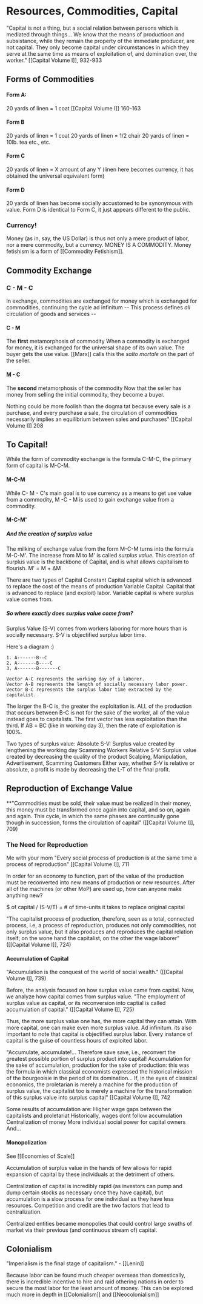 # Resources, Commodities, Capital
"Capital is not a thing, but a social relation between persons which is mediated through things... We know that the means of productioon and subsistance, while they remain the property of the immediate producer, are not capital. They only become capital  under circumstances in which they serve at the same time as means of exploitation of, and domination over, the worker." [[Capital Volume I]], 932-933


## Forms of Commodities

#### Form A: 
20 yards of linen = 1 coat
	[[Capital Volume I]] 160-163

#### Form B
20 yards of linen = 1 coat
20 yards of linen = 1/2 chair
20 yards of linen = 10lb. tea
etc., etc.

#### Form C
20 yards of linen = X amount of any Y
(linen here becomes currency, it has obtained the universal equivalent form)

#### Form D
20 yards of linen has become socially accustomed to be synonymous with value. Form D is identical to Form C, it just appears different to the public.

### Currency!
Money (as in, say, the US Dollar) is thus not only a mere product of labor, nor a mere commodity, but a currency. MONEY IS A COMMODITY. 
Money fetishism is a form of [[Commodity Fetishism]].

## Commodity Exchange
### C - M - C
In exchange, commodities are exchanged for money which is exchanged for commodities, continuing the cycle ad infinitum
-- This process defines *all* circulation of goods and services --

#### C - M
The **first** metamorphosis of commodity
When a commodity is exchanged for money, it is exchanged for the universal shape of its own value. The buyer gets the use value.
	[[Marx]] calls this the *salto mortale* on the part of the seller.

#### M - C
The **second** metamorphosis of the commodity
Now that the seller has money from selling the initial commodity, they become a buyer.

Nothing could be more foolish than the dogma tat because every sale is a purchase, and every purchase a sale, the circulation of commodities necessarily implies an equilibrium between sales and purchases" [[Capital Volume I]] 208

## To Capital!

While the form of commodity exchange is the formula C-M-C, the primary form of capital is M-C-M.

#### M-C-M
While C- M - C's main goal is to use currency as a means to get use value from a commodity, M -C - M is used to gain exchange value from a commodity. 

#### M-C-M'
##### And the creation of *surplus value*
The milking of exchange value from the form M-C-M turns into the formula M-C-M'. The increase from M to M' is called *surplus value.* This creation of surplus value is the backbone of Capital, and is what allows capitalism to flourish.
	M' = M + ΔM

There are two types of Capital
	Constant Capital capital which is advanced to replace the cost of the means of production
	Variable Capital: Capital that is advanced to replace (and exploit) labor. Variable capital is where surplus value comes from. 

##### So where exactly does surplus value come from?
Surplus Value (S-V) comes from workers laboring for more hours than is socially necessary. S-V is objectified surplus labor time. 

Here's a diagram :)
~~~
1. A-------B--C
2. A-------B----C
3. A-------B-------C

Vector A-C represents the working day of a laborer.
Vector A-B represents the length of socially necessary labor power.
Vector B-C represents the surplus labor time extracted by the capitalist.
~~~

The larger the B-C is, the greater the exploitation is. 
ALL of the production that occurs between B-C is not for the sake of the worker, all of the value instead goes to capitalists. The first vector has less exploitation than the third.
	If AB = BC (like in working day 3), then the rate of exploitation is 100%.

Two types of surplus value:
	Absolute S-V: Surplus value created by lengthening the working day
		Scamming Workers
	Relative S-V: Surplus value created by decreasing the quality of the product
		Scalping, Manipulation, Advertisement, Scamming Customers
Either way, whether S-V is relative or absolute, a profit is made by decreasing the L-T of the final profit.

## Reproduction of Exchange Value
**"Commodities must be sold, their value must be realized in their money, this money must be transformed once again into capital, and so on, again and again. This cycle, in which the same phases are continually gone though in succession, forms the circulation of capital"     ([[Capital Volume I]], 709)

### The Need for Reproduction
Me with your mom
"Every social process of production is at the same time a process of reproduction" [[Capital Volume I]], 711

In order for an economy to function, part of the value of the production must be reconverted into new means of production or new resources. After all of the machines (or other MoP) are used up, how can anyone make anything new?

$ of capital / (S-V/T) = # of time-units it takes to replace original capital

"The capitalist process of production, therefore, seen as a total, connected process, i.e, a process of reproduction, produces not only commodities, not only surplus value, but it also produces and reproduces the capital relation itself; on the wone hand the capitalist, on the other the wage laborer" ([[Capital Volume I]], 724)

#### Accumulation of Capital
"Accumulation is the conquest of the world of social wealth." ([[Capital Volume I]], 739)

Before, the analysis focused on how surplus value came from capital. Now, we analyze how capital comes from surplus value.
	"The employment of surplus value as capital, or its reconversion into captial is called accumulation of capital." ([[Capital Volume I]], 725)
	
Thus, the more surplus value one has, the more capital they can attain. With more capital, one can make even more surplus value. Ad infinitum. 
	its also important to note that capital is objectified surplus labor. Every instance of capital is the guise of countless hours of exploited labor.

"Accumulate, accumulate!... Therefore save save, i.e., reconvert the greatest possible portion of surplus product into capital! Accumulation for the sake of accumulation, production for the sake of production: this was the formula in which classical economists expressed the historical mission of the bourgeoisie in the period of its domination... If, in the eyes of classical economics, the proletarian is merely a machine for the production of surplus value, the capitalist too is merely a machine for the transformation of this surplus value into surplus capital" [[Capital Volume I]], 742

Some results of accumulation are:
	Higher wage gaps between the capitalists and proletariat
		Historically, wages dont follow accumulation
	Centralization of money
	More individual social power for capital owners
	And...

#### Monopolization
See [[Economies of Scale]]

Accumulation of surplus value in the hands of few allows for rapid expansion of capital by these individuals at the detriment of others.

Centralization of capital is incredibly rapid (as investors can pump and dump certain stocks as necessary once they have capital), but accumulation is a slow process for one individual as they have less resources. Competition and credit are the two factors that lead to centralization. 

Centralized entities became monopolies that could control large swaths of market via their previous (and continuous stream of) capital.

## Colonialism 
"Imperialism is the final stage of capitalism." - [[Lenin]]

Because labor can be found much cheaper overseas than domestically, there is incredible incentive to hire and raid othering nations in order to secure the most labor for the least amount of money. This can be explored much more in depth in [[Colonialism]] and [[Neocolonialism]]